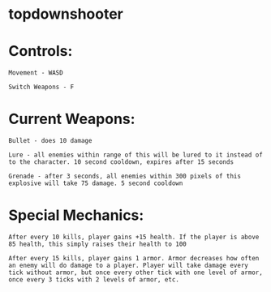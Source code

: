 # topdownshooter
# Controls: 
	Movement - WASD
	
	Switch Weapons - F
# Current Weapons:
	Bullet - does 10 damage

	Lure - all enemies within range of this will be lured to it instead of to the character. 10 second cooldown, expires after 15 seconds

	Grenade - after 3 seconds, all enemies within 300 pixels of this explosive will take 75 damage. 5 second cooldown
# Special Mechanics:
	After every 10 kills, player gains +15 health. If the player is above 85 health, this simply raises their health to 100

	After every 15 kills, player gains 1 armor. Armor decreases how often an enemy will do damage to a player. Player will take damage every tick without armor, but once every other tick with one level of armor, once every 3 ticks with 2 levels of armor, etc.
